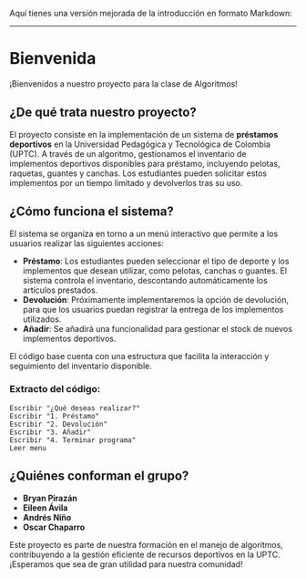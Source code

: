 Aquí tienes una versión mejorada de la introducción en formato Markdown:

---

# Bienvenida

¡Bienvenidos a nuestro proyecto para la clase de Algoritmos!

## ¿De qué trata nuestro proyecto?

El proyecto consiste en la implementación de un sistema de **préstamos deportivos** en la Universidad Pedagógica y Tecnológica de Colombia (UPTC). A través de un algoritmo, gestionamos el inventario de implementos deportivos disponibles para préstamo, incluyendo pelotas, raquetas, guantes y canchas. Los estudiantes pueden solicitar estos implementos por un tiempo limitado y devolverlos tras su uso.

## ¿Cómo funciona el sistema?

El sistema se organiza en torno a un menú interactivo que permite a los usuarios realizar las siguientes acciones:

- **Préstamo**: Los estudiantes pueden seleccionar el tipo de deporte y los implementos que desean utilizar, como pelotas, canchas o guantes. El sistema controla el inventario, descontando automáticamente los artículos prestados.
- **Devolución**: Próximamente implementaremos la opción de devolución, para que los usuarios puedan registrar la entrega de los implementos utilizados.
- **Añadir**: Se añadirá una funcionalidad para gestionar el stock de nuevos implementos deportivos.

El código base cuenta con una estructura que facilita la interacción y seguimiento del inventario disponible.

### Extracto del código:
```pseint
Escribir "¿Qué deseas realizar?"
Escribir "1. Préstamo"
Escribir "2. Devolución"
Escribir "3. Añadir"
Escribir "4. Terminar programa"
Leer menu
```

## ¿Quiénes conforman el grupo?

- **Bryan Pirazán**
- **Eileen Ávila**
- **Andrés Niño**
- **Oscar Chaparro**

Este proyecto es parte de nuestra formación en el manejo de algoritmos, contribuyendo a la gestión eficiente de recursos deportivos en la UPTC. ¡Esperamos que sea de gran utilidad para nuestra comunidad!
    